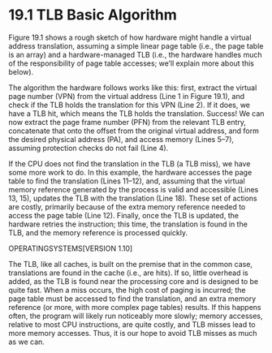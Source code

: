 # 19.1 TLB Basic Algorithm  

Figure 19.1 shows a rough sketch of how hardware might handle a virtual address translation, assuming a simple linear page table (i.e., the page table is an array) and a hardware-managed TLB (i.e., the hardware handles much of the responsibility of page table accesses; we’ll explain more about this below).  

The algorithm the hardware follows works like this: first, extract the virtual page number (VPN) from the virtual address (Line 1 in Figure 19.1), and check if the TLB holds the translation for this VPN (Line 2). If it does, we have a TLB hit, which means the TLB holds the translation. Success! We can now extract the page frame number (PFN) from the relevant TLB entry, concatenate that onto the offset from the original virtual address, and form the desired physical address (PA), and access memory (Lines 5–7), assuming protection checks do not fail (Line 4).  

If the CPU does not find the translation in the TLB (a TLB miss), we have some more work to do. In this example, the hardware accesses the page table to find the translation (Lines 11–12), and, assuming that the virtual memory reference generated by the process is valid and accessible (Lines 13, 15), updates the TLB with the translation (Line 18). These set of actions are costly, primarily because of the extra memory reference needed to access the page table (Line 12). Finally, once the TLB is updated, the hardware retries the instruction; this time, the translation is found in the TLB, and the memory reference is processed quickly.  

OPERATINGSYSTEMS[VERSION 1.10]  

The TLB, like all caches, is built on the premise that in the common case, translations are found in the cache (i.e., are hits). If so, little overhead is added, as the TLB is found near the processing core and is designed to be quite fast. When a miss occurs, the high cost of paging is incurred; the page table must be accessed to find the translation, and an extra memory reference (or more, with more complex page tables) results. If this happens often, the program will likely run noticeably more slowly; memory accesses, relative to most CPU instructions, are quite costly, and TLB misses lead to more memory accesses. Thus, it is our hope to avoid TLB misses as much as we can.  

